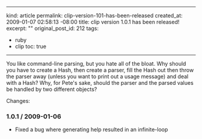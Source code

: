 ----- 
kind: article
permalink: clip-version-101-has-been-released
created_at: 2009-01-07 02:58:13 -08:00
title: clip version 1.0.1 has been released!
excerpt: ""
original_post_id: 212
tags: 
- ruby
- clip
toc: true
-----
You like command-line parsing, but you hate all of the bloat. Why
should you have to create a Hash, then create a parser, fill the Hash
out then throw the parser away (unless you want to print out a usage
message) and deal with a Hash? Why, for Pete's sake, should the parser
and the parsed values be handled by two different objects?

Changes:

### 1.0.1 / 2009-01-06

* Fixed a bug where generating help resulted in an infinite-loop
